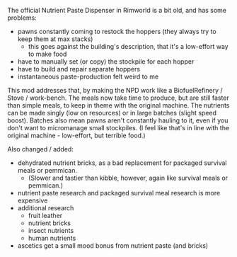 The official Nutrient Paste Dispenser in Rimworld is a bit old, and has some problems:
- pawns constantly coming to restock the hoppers (they always try to keep them at max stacks)
    - this goes against the building's description, that it's a low-effort way to make food
- have to manually set (or copy) the stockpile for each hopper
- have to build and repair separate hoppers
- instantaneous paste-production felt weird to me

This mod addresses that, by making the NPD work like a BiofuelRefinery / Stove / work-bench.
The meals now take time to produce, but are still faster than simple meals, to keep in theme with the original machine.
The nutrients can be made singly (low on resources) or in large batches (slight speed boost).
Batches also mean pawns aren't constantly hauling to it, even if you don't want to micromanage small stockpiles.
(I feel like that's in line with the original machine - low-effort, but terrible food.)

Also changed / added:
- dehydrated nutrient bricks, as a bad replacement for packaged survival meals or pemmican.
    - (Slower and tastier than kibble, however, again like survival meals or pemmican.)
- nutrient paste research and packaged survival meal research is more expensive
- additional research
    - fruit leather
    - nutrient bricks
    - insect nutrients
    - human nutrients
- ascetics get a small mood bonus from nutrient paste (and bricks)
